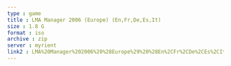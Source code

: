 ```yaml
---
type : game
title : LMA Manager 2006 (Europe) (En,Fr,De,Es,It)
size : 1.8 G
format : iso
archive : zip
server : myrient
link2 : LMA%20Manager%202006%20%28Europe%29%20%28En%2CFr%2CDe%2CEs%2CIt%29
---
```

